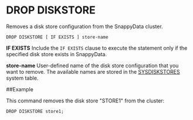 # DROP DISKSTORE

Removes a disk store configuration from the SnappyData cluster.

``` pre
DROP DISKSTORE [ IF EXISTS ] store-name
```

**IF EXISTS**
Include the `IF EXISTS` clause to execute the statement only if the specified disk store exists in SnappyData.

**store-name**
User-defined name of the disk store configuration that you want to remove. The available names are stored in the [SYSDISKSTORES](../../reference/system_tables/sysdiskstores.md) system table.

##Example

This command removes the disk store "STORE1" from the cluster:

``` pre
DROP DISKSTORE store1;
```


